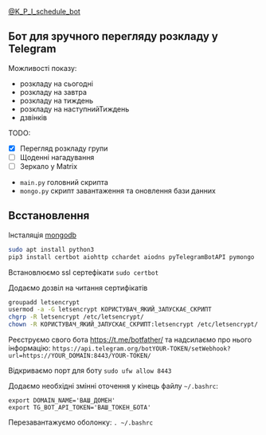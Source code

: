 [@K_P_I_schedule_bot](https://t.me/K_P_I_schedule_bot)

## Бот для зручного перегляду розкладу у Telegram

Можливості показу:
- розкладу на сьогодні
- розкладу на завтра
- розкладу на тиждень
- розкладу на наступнийТиждень
- дзвінків


TODO:
- [x] Перегляд розкладу групи
- [ ] Щоденні нагадування
- [ ] Зеркало у Matrix

* `main.py`  головний скрипта
* `mongo.py` скрипт завантаження та оновлення бази данних 

## Всстановлення

Інсталяція [mongodb](https://www.mongodb.com/docs/manual/tutorial/install-mongodb-on-debian/)

```bash
sudo apt install python3
pip3 install certbot aiohttp cchardet aiodns pyTelegramBotAPI pymongo
```

Встановлюємо ssl сертефікати `sudo certbot`

Додаємо дозвіл на читання сертифікатів
```bash
groupadd letsencrypt
usermod -a -G letsencrypt КОРИСТУВАЧ_ЯКИЙ_ЗАПУСКАЄ_СКРИПТ
chgrp -R letsencrypt /etc/letsencrypt/
chown -R КОРИСТУВАЧ_ЯКИЙ_ЗАПУСКАЄ_СКРИПТ:letsencrypt /etc/letsencrypt/
```

Реєструємо свого бота https://t.me/botfather/ та надсилаємо про нього інформацію:
`https://api.telegram.org/botYOUR-TOKEN/setWebhook?url=https://YOUR_DOMAIN:8443/YOUR-TOKEN/`

Відкриваємо порт для боту `sudo ufw allow 8443`

Додаємо необхідні змінні оточення у кінець файлу `~/.bashrc`:
```
export DOMAIN_NAME='ВАШ_ДОМЕН'
export TG_BOT_API_TOKEN='ВАШ_ТОКЕН_БОТА'
```
Перезавантажуємо оболонку: `. ~/.bashrc`
